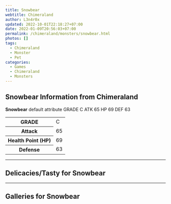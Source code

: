 ```yaml
---
title: Snowbear
webtitle: Chimeraland
author: L3n4r0x
updated: 2022-10-01T22:18:27+07:00
date: 2022-01-09T20:56:03+07:00
permalink: /chimeraland/monsters/snowbear.html
photos: []
tags:
  - Chimeraland
  - Monster
  - Pet
categories:
  - Games
  - Chimeraland
  - Monsters
---
```


<section id="bootstrap-wrapper"><link rel="stylesheet" href="https://cdn.statically.io/gh/dimaslanjaka/Web-Manajemen/40ac3225/css/bootstrap-4.5-wrapper.css"/><h1>Snowbear Information from Chimeraland</h1><p><b>Snowbear</b> default attribute GRADE C ATK 65 HP 69 DEF 63<table><tr><th>GRADE</th><td>C</td></tr><tr><th>Attack</th><td>65</td></tr><tr><th>Health Point (HP)</th><td>69</td></tr><tr><th>Defense</th><td>63</td></tr></table></p><hr/><h2>Delicacies/Tasty for Snowbear</h2><hr/><div id="gallery"><h2>Galleries for Snowbear</h2><div class="row"></div></div></section>